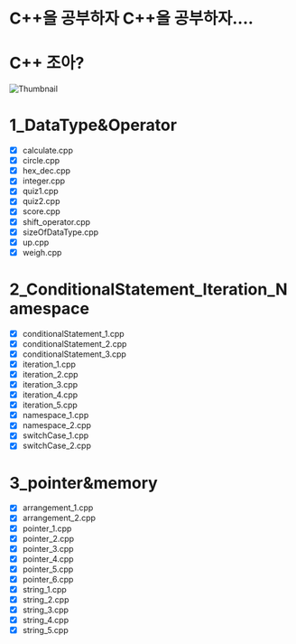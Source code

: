 # C++을 공부하자 C++을 공부하자....

# C++ 조아?

![Thumbnail](https://images.unsplash.com/photo-1517694712202-14dd9538aa97?ixlib=rb-1.2.1&ixid=eyJhcHBfaWQiOjEyMDd9&auto=format&fit=crop&w=1050&q=80)

# 1_DataType&Operator

- [x] calculate.cpp
- [x] circle.cpp
- [x] hex_dec.cpp
- [x] integer.cpp
- [x] quiz1.cpp
- [x] quiz2.cpp
- [x] score.cpp
- [x] shift_operator.cpp
- [x] sizeOfDataType.cpp
- [x] up.cpp
- [x] weigh.cpp

# 2_ConditionalStatement_Iteration_Namespace

- [x] conditionalStatement_1.cpp
- [x] conditionalStatement_2.cpp
- [x] conditionalStatement_3.cpp
- [x] iteration_1.cpp
- [x] iteration_2.cpp
- [x] iteration_3.cpp
- [x] iteration_4.cpp
- [x] iteration_5.cpp
- [x] namespace_1.cpp
- [x] namespace_2.cpp
- [x] switchCase_1.cpp
- [x] switchCase_2.cpp

# 3_pointer&memory

- [x] arrangement_1.cpp
- [x] arrangement_2.cpp
- [x] pointer_1.cpp
- [x] pointer_2.cpp
- [x] pointer_3.cpp
- [x] pointer_4.cpp
- [x] pointer_5.cpp
- [x] pointer_6.cpp
- [x] string_1.cpp
- [x] string_2.cpp
- [x] string_3.cpp
- [x] string_4.cpp
- [x] string_5.cpp
